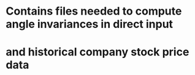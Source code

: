 # Contains files needed to compute angle invariances in direct input 
# and historical company stock price data
